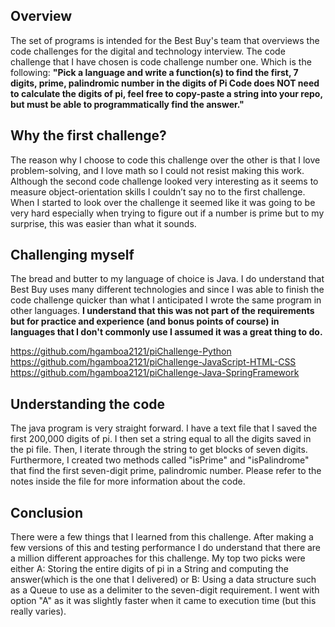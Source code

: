 ## Overview
The set of programs is intended for the Best Buy's team that overviews the code challenges for the digital and technology interview. The code challenge that I have chosen is code challenge number one. Which is the following: **"Pick a language and write a function(s) to find the first, 7 digits, prime, palindromic number in the digits of Pi Code does NOT need to calculate the digits of pi, feel free to copy-paste a string into your repo, but must be able to programmatically find the answer."**

## Why the first challenge?
The reason why I choose to code this challenge over the other is that I love problem-solving, and I love math so I could not resist making this work. Although the second code challenge looked very interesting as it seems to measure object-orientation skills I couldn’t say no to the first challenge. 
When I started to look over the challenge it seemed like it was going to be very hard especially when trying to figure out if a number is prime but to my surprise, this was easier than what it sounds.

## Challenging myself
The bread and butter to my language of choice is Java. I do understand that Best Buy uses many different technologies and since I was able to finish the code challenge quicker than what I anticipated I wrote the same program in other languages. **I understand that this was not part of the requirements but for practice and experience (and bonus points of course) in languages that I don't commonly use I assumed it was a great thing to do.** 

https://github.com/hgamboa2121/piChallenge-Python
https://github.com/hgamboa2121/piChallenge-JavaScript-HTML-CSS
https://github.com/hgamboa2121/piChallenge-Java-SpringFramework

## Understanding the code
The java program is very straight forward. I have a text file that I saved the first 200,000 digits of pi. I then set a string equal to all the digits saved in the pi file. Then, I iterate through the string to get blocks of seven digits. Furthermore, I created two methods called "isPrime" and "isPalindrome" that find the first seven-digit prime, palindromic number. Please refer to the notes inside the file for more information about the code. 

## Conclusion
There were a few things that I learned from this challenge. After making a few versions of this and testing performance I do understand that there are a million different approaches for this challenge. My top two picks were either A: Storing the entire digits of pi in a String and computing the answer(which is the one that I delivered)  or B: Using a data structure such as a Queue to use as a delimiter to the seven-digit requirement. I went with option "A" as it was slightly faster when it came to execution time (but this really varies). 
